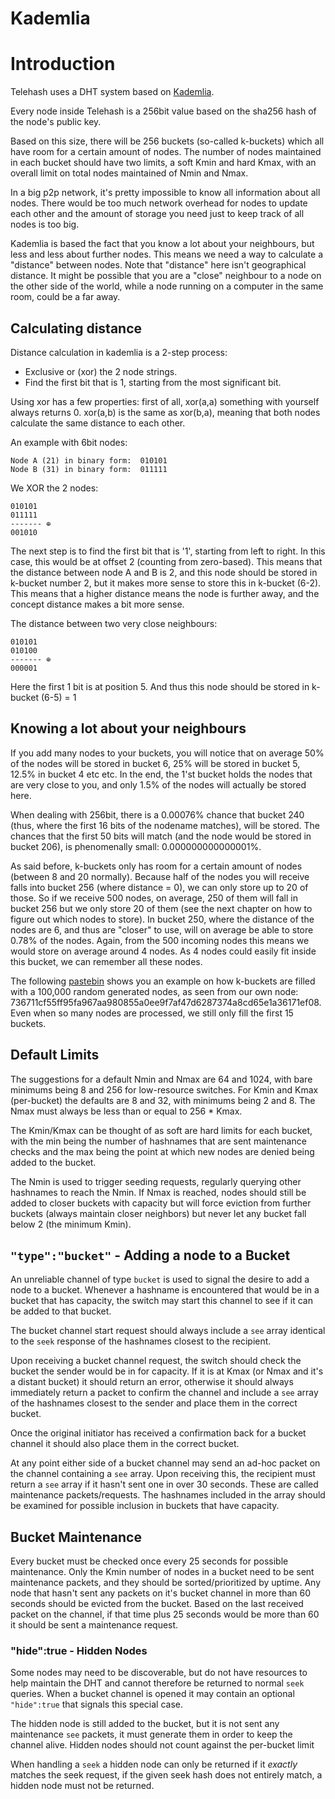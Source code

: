 Kademlia
=================

# Introduction

Telehash uses a DHT system based on [Kademlia][].

Every node inside Telehash is a 256bit value based on the sha256 hash of the node's public key.

Based on this size, there will be 256 buckets (so-called k-buckets) which all have room for a certain amount of nodes. The number of nodes maintained in each bucket should have two limits, a soft Kmin and hard Kmax, with an overall limit on total nodes maintained of Nmin and Nmax.

In a big p2p network, it's pretty impossible to know all information about all nodes. There would be too much network
overhead for nodes to update each other and the amount of storage you need just to keep track of all nodes is too big.

Kademlia is based the fact that you know a lot about your neighbours, but less and less about further nodes. This means
we need a way to calculate a "distance" between nodes. Note that "distance" here isn't geographical distance. It might
be possible that you are a "close" neighbour to a node on the other side of the world, while a node running on a computer
in the same room, could be a far away.


## Calculating distance
Distance calculation in kademlia is a 2-step process:


   - Exclusive or (xor) the 2 node strings.
   - Find the first bit that is 1, starting from the most significant bit.

Using xor has a few properties: first of all, xor(a,a) something with yourself always returns 0. xor(a,b) is the same
as xor(b,a), meaning that both nodes calculate the same distance to each other.

An example with 6bit nodes:

    Node A (21) in binary form:  010101
    Node B (31) in binary form:  011111


We XOR the 2 nodes:

    010101
    011111
    ------- ⊕
    001010

The next step is to find the first bit that is '1', starting from left to right. In this case, this would be at offset
2 (counting from zero-based). This means that the distance between node A and B is 2, and this node should be stored in
k-bucket number 2, but it makes more sense to store this in k-bucket (6-2). This means that a higher distance means the
node is further away, and the concept distance makes a bit more sense.

The distance between two very close neighbours:

    010101
    010100
    ------- ⊕
    000001

Here the first 1 bit is at position 5. And thus this node should be stored in k-bucket (6-5) = 1



## Knowing a lot about your neighbours
If you add many nodes to your buckets, you will notice that on average 50% of the nodes will be stored in bucket 6, 25%
will be stored in bucket 5, 12.5% in bucket 4 etc etc. In the end, the 1'st bucket holds the nodes that are very close
to you, and only 1.5% of the nodes will actually be stored here.

When dealing with 256bit, there is a 0.00076% chance that bucket 240 (thus, where the first 16 bits of the nodename
matches), will be stored. The chances that the first 50 bits will match (and the node would be stored in bucket 206),
is phenomenally small: 0.000000000000001%.

As said before, k-buckets only has room for a certain amount of nodes (between 8 and 20 normally). Because half of the
nodes you will receive falls into bucket 256 (where distance = 0), we can only store up to 20 of those. So if we receive
500 nodes, on average, 250 of them will fall in bucket 256 but we only store 20 of them (see the next chapter on how to
figure out which nodes to store). In bucket 250, where the distance of the nodes are 6, and thus are "closer" to use,
will on average be able to store 0.78% of the nodes. Again, from the 500 incoming nodes this means we would store on
average around 4 nodes. As 4 nodes could easily fit inside this bucket, we can remember all these nodes.

The following [pastebin][] shows you an example on how k-buckets are filled with a 100,000
random generated nodes, as seen from our own node: 736711cf55ff95fa967aa980855a0ee9f7af47d6287374a8cd65e1a36171ef08.
Even when so many nodes are processed, we still only fill the first 15 buckets.

## Default Limits

The suggestions for a default Nmin and Nmax are 64 and 1024, with bare minimums being 8 and 256 for low-resource switches. For Kmin and Kmax (per-bucket) the defaults are 8 and 32, with minimums being 2 and 8.  The Nmax must always be less than or equal to 256 * Kmax.

The Kmin/Kmax can be thought of as soft are hard limits for each bucket, with the min being the number of hashnames that are sent maintenance checks and the max being the point at which new nodes are denied being added to the bucket.

The Nmin is used to trigger seeding requests, regularly querying other hashnames to reach the Nmin. If Nmax is reached, nodes should still be added to closer buckets with capacity but will force eviction from further buckets (always maintain closer neighbors) but never let any bucket fall below 2 (the minimum Kmin).

## `"type":"bucket"` - Adding a node to a Bucket

An unreliable channel of type `bucket` is used to signal the desire to add a node to a bucket.  Whenever a hashname is encountered that would be in a bucket that has capacity, the switch may start this channel to see if it can be added to that bucket.

The bucket channel start request should always include a `see` array identical to the `seek` response of the hashnames closest to the recipient.

Upon receiving a bucket channel request, the switch should check the bucket the sender would be in for capacity.  If it is at Kmax (or Nmax and it's a distant bucket) it should return an error, otherwise it should always immediately return a packet to confirm the channel and include a `see` array of the hashnames closest to the sender and place them in the correct bucket.

Once the original initiator has received a confirmation back for a bucket channel it should also place them in the correct bucket.

At any point either side of a bucket channel may send an ad-hoc packet on the channel containing a `see` array.  Upon receiving this, the recipient must return a `see` array if it hasn't sent one in over 30 seconds.  These are called maintenance packets/requests.  The hashnames included in the array should be examined for possible inclusion in buckets that have capacity.

## Bucket Maintenance

Every bucket must be checked once every 25 seconds for possible maintenance. Only the Kmin number of nodes in a bucket need to be sent maintenance packets, and they should be sorted/prioritized by uptime.  Any node that hasn't sent any packets on it's bucket channel in more than 60 seconds should be evicted from the bucket. Based on the last received packet on the channel, if that time plus 25 seconds would be more than 60 it should be sent a maintenance request.

### "hide":true - Hidden Nodes

Some nodes may need to be discoverable, but do not have resources to help maintain the DHT and cannot therefore be returned to normal `seek` queries.  When a bucket channel is opened it may contain an optional `"hide":true` that signals this special case.

The hidden node is still added to the bucket, but it is not sent any maintenance `see` packets, it must generate them in order to keep the channel alive.  Hidden nodes should not count against the per-bucket limit

When handling a `seek` a hidden node can only be returned if it *exactly* matches the seek request, if the given seek hash does not entirely match, a hidden node must not be returned.


[pastebin]: http://pastebin.com/0mBr3D8V
[kademlia]: https://en.wikipedia.org/wiki/Kademlia
